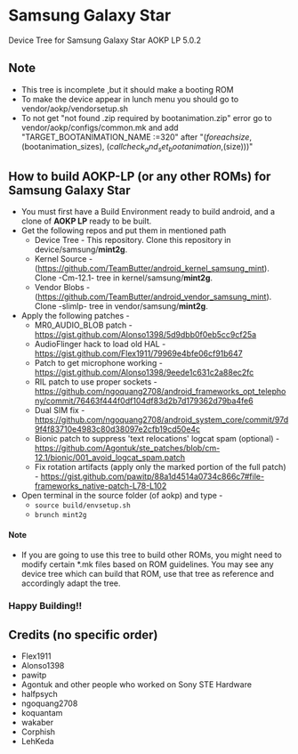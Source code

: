 # Samsung Galaxy Star
Device Tree for Samsung Galaxy Star AOKP LP 5.0.2

## Note 
* This tree is incomplete ,but it should make a booting ROM
* To make the device appear in lunch menu you should go to vendor/aokp/vendorsetup.sh
* To not get "not found .zip required by bootanimation.zip" error go to vendor/aokp/configs/common.mk 
and add "TARGET_BOOTANIMATION_NAME :=320" 
after "$(foreach size,$(bootanimation_sizes), $(call check_and_set_bootanimation,$(size)))"

## How to build AOKP-LP (or any other ROMs) for Samsung Galaxy Star
* You must first have a Build Environment ready to build android, and a clone of **AOKP LP** ready to be built.
* Get the following repos and put them in mentioned path 
	* Device Tree - This repository. Clone this repository in device/samsung/**mint2g**.
	* Kernel Source - (https://github.com/TeamButter/android_kernel_samsung_mint). Clone -Cm-12.1- tree in kernel/samsung/**mint2g**.
	* Vendor Blobs - (https://github.com/TeamButter/android_vendor_samsung_mint). Clone -slimlp- tree in vendor/samsung/**mint2g**.
* Apply the following patches -
	* MR0_AUDIO_BLOB patch - https://gist.github.com/Alonso1398/5d9dbb0f0eb5cc9cf25a
	* AudioFlinger hack to load old HAL - https://gist.github.com/Flex1911/79969e4bfe06cf91b647
	* Patch to get microphone working - https://gist.github.com/Alonso1398/9eede1c631c2a88ec2fc
	* RIL patch to use proper sockets - https://github.com/ngoquang2708/android_frameworks_opt_telephony/commit/76463f444f0df104df83d2b7d179362d79ba4fe6
	* Dual SIM fix - https://github.com/ngoquang2708/android_system_core/commit/97d9f4f83710e4983c80d38097e2cfb19cd50e4c
	* Bionic patch to suppress 'text relocations' logcat spam (optional) - https://github.com/Agontuk/ste_patches/blob/cm-12.1/bionic/001_avoid_logcat_spam.patch
	* Fix rotation artifacts (apply only the marked portion of the full patch) - https://gist.github.com/pawitp/88a1d4514a0734c866c7#file-frameworks_native-patch-L78-L102
* Open terminal in the source folder (of aokp) and type -
  * `source build/envsetup.sh`
  * `brunch mint2g`
  
#### Note
* If you are going to use this tree to build other ROMs, you might need to modify certain *.mk files based on ROM guidelines. You may see any device tree which can build that ROM, use that tree as reference and accordingly adapt the tree.

### Happy Building!!

## Credits (no specific order)
* Flex1911
* Alonso1398
* pawitp
* Agontuk and other people who worked on Sony STE Hardware
* halfpsych
* ngoquang2708
* koquantam
* wakaber
* Corphish
* LehKeda
